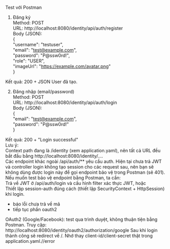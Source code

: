 Test với Postman

1. Đăng ký  
Method: POST  
URL: http://localhost:8080/identity/api/auth/register  
Body (JSON):  
{  
  "username": "testuser",  
  "email": "test@example.com",  
  "password": "P@ssw0rd!",  
  "role": "USER",  
  "imageUrl": "https://example.com/avatar.png"  
}  
  
Kết quả: 200 + JSON User đã tạo.  
  
2. Đăng nhập (email/password)  
Method: POST  
URL: http://localhost:8080/identity/api/auth/login  
Body (JSON):  
{  
  "email": "test@example.com",  
  "password": "P@ssw0rd!"  
}  
  
Kết quả: 200 + "Login successful"  
Lưu ý:  
Context path đang là /identity (xem application.yaml), nên tất cả URL đều bắt đầu bằng http://localhost:8080/identity/....  
Các endpoint khác ngoài /api/auth/** yêu cầu auth. Hiện tại chưa trả JWT và controller login không tạo session cho các request sau, nên bạn sẽ không dùng được login này để gọi endpoint bảo vệ trong Postman (sẽ 401). Nếu muốn test bảo vệ endpoint bằng Postman, ta cần:  
Trả về JWT ở /api/auth/login và cấu hình filter xác thực JWT, hoặc  
Thiết lập session-auth đúng cách (thiết lập SecurityContext + HttpSession) khi login.  

- báo lỗi chưa trả về mã  
- tiếp tục phần oauth2  
  
OAuth2 (Google/Facebook): test qua trình duyệt, không thuận tiện bằng Postman.
Truy cập: http://localhost:8080/identity/oauth2/authorization/google
Sau khi login thành công sẽ redirect về /.
Nhớ thay client-id/client-secret thật trong application.yaml.//error
